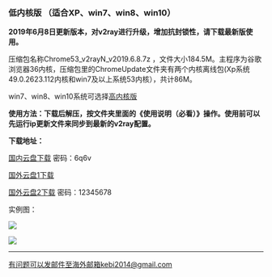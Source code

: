 ### 低内核版 （适合XP、win7、win8、win10）

**2019年6月8日更新版本，对v2ray进行升级，增加抗封锁性，请下载最新版使用。**

压缩包名称Chrome53_v2rayN_v2019.6.8.7z ，文件大小184.5M。主程序为谷歌浏览器36内核，压缩包里的ChromeUpdate文件夹有两个内核离线包(Xp系统49.0.2623.112内核和win7及以上系统53内核），共计86M。

win7、win8、win10系统可选择[高内核版](https://github.com/Alvin9999/new-pac/wiki/%E9%AB%98%E5%86%85%E6%A0%B8%E7%89%88)

**使用方法：下载后解压，按文件夹里面的《使用说明（必看）》操作。使用前可以先运行ip更新文件来同步到最新的v2ray配置。**

**下载地址：**

[国内云盘下载](https://pan.baidu.com/s/1an3Y2dDfE0n-dHY6xhatXg) 密码：6q6v 

[国外云盘1下载](http://108.61.224.82/lib2/Chrome53_v2rayN_v2019.6.8.7z) 

[国外云盘2下载](http://45.32.141.248:8000/f/b35ac74af8/) 密码：12345678


实例图：

![](https://raw.githubusercontent.com/Alvin9999/pac2/master/softimag/53v2rayN1.PNG)

![](https://raw.githubusercontent.com/Alvin9999/pac2/master/softimag/53v2rayN2.PNG)

***

有问题可以发邮件至海外邮箱kebi2014@gmail.com